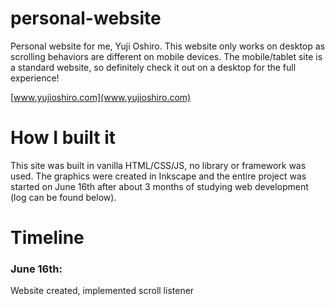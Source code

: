 # personal-website
Personal website for me, Yuji Oshiro. This website only works on desktop as scrolling behaviors are different on mobile devices. The mobile/tablet site is a standard website, so definitely check it out on a desktop for the full experience!  

[www.yujioshiro.com](www.yujioshiro.com)

# How I built it
This site was built in vanilla HTML/CSS/JS, no library or framework was used. The graphics were created in Inkscape and the entire project was started on June 16th after about 3 months of studying web development (log can be found below).






# Timeline

### June 16th:
Website created, implemented scroll listener
